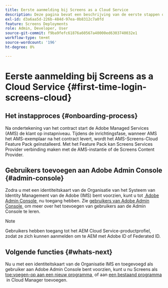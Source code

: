 ```yaml
---
title: Eerste aanmelding bij Screens as a Cloud Service
description: Deze pagina bevat een beschrijving van de eerste stappen om aan de slag te gaan met Screens as a Cloud Service.
exl-id: d3a6aa5d-226b-484d-97ea-0b8312c7a0fd
feature: Screens Deployments
role: Admin, Developer, User
source-git-commit: f9ba9fefc61876a60567a40000ed6303740032e1
workflow-type: tm+mt
source-wordcount: '196'
ht-degree: 0%

---
```


# Eerste aanmelding bij Screens as a Cloud Service {#first-time-login-screens-cloud}


## Het instapproces {#onboarding-process}

Na ondertekening van het contract start de Adobe Managed Services (AMS) de klant op instapniveau. Tijdens de inrichtingsfase, wanneer AMS het AMS-exemplaar na het contract levert, wordt het AMS-Screens-Cloud Feature Pack geïnstalleerd. Met het Feature Pack kan Screens Services Provider verbinding maken met de AMS-instantie of de Screens Content Provider.

## Gebruikers toevoegen aan Adobe Admin Console {#admin-console}

Zodra u met een identiteitskaart van de Organisatie van het Systeem van Identity Management van de Adobe (IMS) bent voorzien, kunt u tot [&#x200B; Adobe Admin Console &#x200B;](https://adminconsole.adobe.com/) nu toegang hebben. Zie [&#x200B; gebruikers van Adobe Admin Console &#x200B;](https://helpx.adobe.com/nl/enterprise/admin-guide.html/enterprise/using/users.ug.html) om meer over het toevoegen van gebruikers aan de Admin Console te leren.

>[!NOTE]
>Gebruikers hebben toegang tot het AEM Cloud Service-productprofiel, zodat ze zich kunnen aanmelden om te AEM met Adobe ID of Federated ID.

## Volgende functies {#whats-next}

Nu u met een identiteitskaart van de Organisatie IMS en toegevoegd als gebruiker aan Adobe Admin Console bent voorzien, kunt u nu Screens als [&#x200B; toe:voegen-op aan een nieuw programma &#x200B;](/help/screens-cloud/onboarding-screens-cloud/add-on-new-program-screens-cloud.md) of aan [&#x200B; een bestaand programma &#x200B;](/help/screens-cloud/onboarding-screens-cloud/add-on-existing-program-screens-cloud.md) in Cloud Manager toevoegen.
